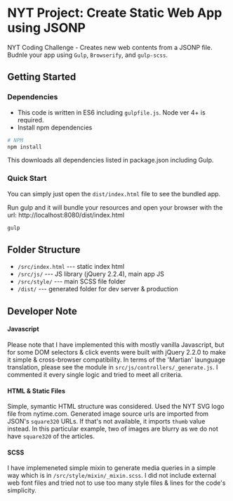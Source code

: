 # NYT Project: Create Static Web App using JSONP
NYT Coding Challenge - Creates new web contents from a JSONP file. Budnle your app using `Gulp`, `Browserify`, and `gulp-scss`.

## Getting Started

### Dependencies
- This code is written in ES6 including `gulpfile.js`. Node ver 4+ is required.
- Install npm dependencies
```sh
# NPM
npm install 
```
This downloads all dependencies listed in package.json including Gulp.

### Quick Start
You can simply just open the `dist/index.html` file to see the bundled app.

Run gulp and it will bundle your resources and open your browser with the url: http://localhost:8080/dist/index.html
```sh
gulp
```

## Folder Structure
- `/src/index.html` --- static index html
- `/src/js/` --- JS library (jQuery 2.2.4), main app JS
- `/src/style/` --- main SCSS file folder
- `/dist/` --- generated folder for dev server & production

## Developer Note

#### Javascript
Please note that I have implemented this with mostly vanilla Javascript, but for some DOM selectors & click events were built with jQuery 2.2.0 to make it simple & cross-browser compatibility.
In terms of the 'Martian' launguage translation, please see the module in `src/js/controllers/_generate.js`. I commented it every single logic and tried to meet all criteria.

#### HTML & Static Files
Simple, symantic HTML structure was considered. Used the NYT SVG logo file from nytime.com. Generated image source urls are imported from JSON's `square320` URLs. If that's not available, it imports `thumb` value instead. In this particular example, two of images are blurry as we do not have `square320` of the articles.

#### SCSS
I have implemeneted simple mixin to generate media queries in a simple way which is in `/src/style/mixin/_mixin.scss`.
I did not include external web font files and tried not to use too many style files & lines for the code's simplicity.

